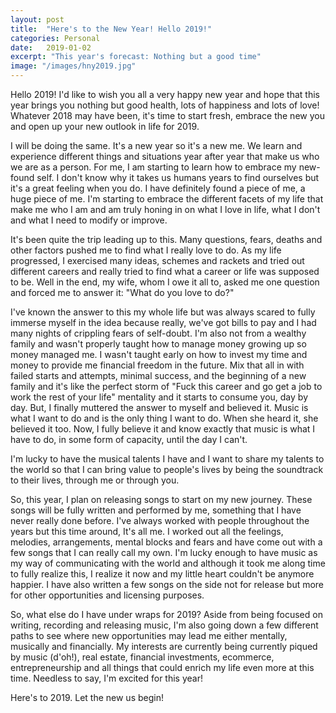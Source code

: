 ```yaml
---
layout: post
title:  "Here's to the New Year! Hello 2019!"
categories: Personal
date:   2019-01-02
excerpt: "This year's forecast: Nothing but a good time"
image: "/images/hny2019.jpg"
---
```

Hello 2019! I'd like to wish you all a very happy new year and hope that this year brings you nothing but good health, lots of 
happiness and lots of love! Whatever 2018 may have been, it's time to start fresh, embrace the new you and open up your new
outlook in life for 2019.

I will be doing the same. It's a new year so it's a new me. We learn and experience different things and situations year after
year that make us who we are as a person. For me, I am starting to learn how to embrace my new-found self. I don't know why it 
takes us humans years to find ourselves but it's a great feeling when you do. I have definitely found a piece of me, a huge piece
of me. I'm starting to embrace the different facets of my life that make me who I am and am truly honing in on what I love in life,
what I don't and what I need to modify or improve. 

It's been quite the trip leading up to this. Many questions, fears, deaths and other factors pushed me to find what I really love to do. 
As my life progressed, I exercised many ideas, schemes and rackets and tried out different careers and really tried to find what a 
career or life was supposed to be. Well in the end, my wife, whom I owe it all to, asked me one question and forced me to answer it: 
"What do you love to do?"

I've known the answer to this my whole life but was always scared to fully immerse myself in the idea because really, we've got
bills to pay and I had many nights of crippling fears of self-doubt. I'm also not from a wealthy family and wasn't properly taught how 
to manage money growing up so money managed me. I wasn't taught early on how to invest my time and money to provide me financial freedom 
in the future. Mix that all in with failed starts and attempts, minimal success, and the beginning of a new family and it's like
the perfect storm of "Fuck this career and go get a job to work the rest of your life" mentality and it starts to consume you, day by day.
But, I finally muttered the answer to myself and believed it. Music is what I want to do and is the only thing I want to do. When she heard 
it, she believed it too. Now, I fully believe it and know exactly that music is what I have to do, in some form of capacity, until the day
I can't. 

I'm lucky to have the musical talents I have and I want to share my talents to the world so that I can bring value to people's
lives by being the soundtrack to their lives, through me or through you.

So, this year, I plan on releasing songs to start on my new journey. These songs will be fully written and performed by me, something 
that I have never really done before. I've always worked with people throughout the years but this time around, It's all me. I worked
out all the feelings, melodies, arrangements, mental blocks and fears and have come out with a few songs that I can really call my own.
I'm lucky enough to have music as my way of communicating with the world and although it took me along time to fully realize this, I 
realize it now and my little heart couldn't be anymore happier. I have also written a few songs on the side not for release but more for 
other opportunities and licensing purposes.

So, what else do I have under wraps for 2019? Aside from being focused on writing, recording and releasing music, I'm also going down
a few different paths to see where new opportunities may lead me either mentally, musically and financially. My interests are currently
being currently piqued by music (d'oh!), real estate, financial investments, ecommerce, entrepreneurship and all things that could enrich my life
even more at this time. Needless to say, I'm excited for this year!

Here's to 2019. Let the new us begin!
